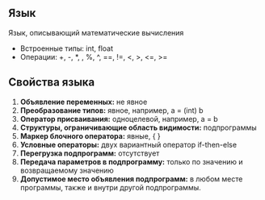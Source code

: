 ## Язык

Язык, описывающий математические вычисления
- Встроенные типы: int, float
- Операции: +, -, *, \, %, ^, ==, !=, &lt;, &gt;, &lt;=, &gt;=

## Свойства языка

1. **Объявление переменных:** не явное
2. **Преобразование типов:** явное, например, a = (int) b
3. **Оператор присваивания:** одноцелевой, например, a = b
4. **Структуры, ограничивающие область видимости:** подпрограммы
5. **Маркер блочного оператора:** явные, { }
6. **Условные операторы:** двух вариантный оператор if-then-else
7. **Перегрузка подпрограмм:** отсутствует
8. **Передача параметров в подпрограмму:** только по значению и возвращаемому значению
9. **Допустимое место объявления подпрограмм:** в любом месте программы, также и внутри другой подпрограммы.
